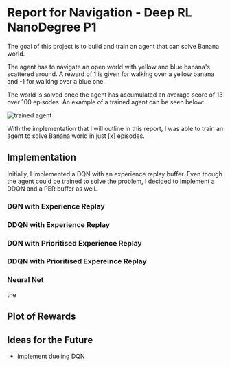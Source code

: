 # Report for Navigation - Deep RL NanoDegree P1 

The goal of this project is to build and train an agent that can solve Banana world.

The agent has to navigate an open world with yellow and blue banana's scattered around. A reward of 1 is given for walking over a yellow banana and -1 for walking over a blue one.

The world is solved once the agent has accumulated an average score of 13 over 100 episodes. An example of a trained agent can be seen below:

![trained agent](https://i.imgur.com/0JG7ud8.gif)

With the implementation that I will outline in this report, I was able to train an agent to solve Banana world in just [x] episodes.

## Implementation

Initially, I implemented a DQN with an experience replay buffer. Even though the agent could be trained to solve the problem, I decided to implement a DDQN and a PER buffer as well.

### DQN with Experience Replay

### DDQN with Experience Replay

### DQN with Prioritised Experience Replay

### DDQN with Prioritised Expereince Replay

### Neural Net

the 

## Plot of Rewards

## Ideas for the Future

- implement dueling DQN